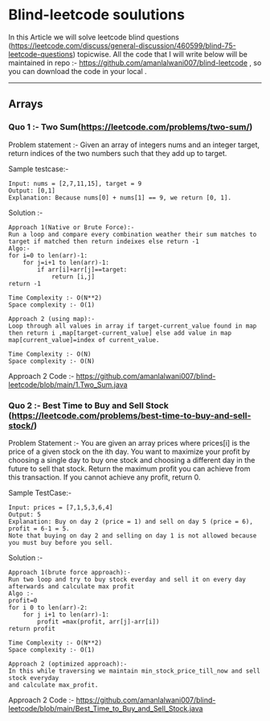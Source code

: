 # Blind-leetcode soulutions
In this Article we will solve leetcode blind questions (https://leetcode.com/discuss/general-discussion/460599/blind-75-leetcode-questions) topicwise.
All the code that I will write below will be maintained in repo :-  https://github.com/amanlalwani007/blind-leetcode , so you can download the code in your local .
****

## Arrays
### Quo 1 :- Two Sum(https://leetcode.com/problems/two-sum/)

Problem statement :- Given an array of integers nums and an integer target, return indices of the two numbers such that they add up to target.

Sample testcase:- 
```
Input: nums = [2,7,11,15], target = 9
Output: [0,1]
Explanation: Because nums[0] + nums[1] == 9, we return [0, 1].
```
Solution :- 

```
Approach 1(Native or Brute Force):- 
Run a loop and compare every combination weather their sum matches to target if matched then return indeixes else return -1
Algo:- 
for i=0 to len(arr)-1:
    for j=i+1 to len(arr)-1:
        if arr[i]+arr[j]==target:
            return [i,j]
return -1              

Time Complexity :- O(N**2)
Space complexity :- O(1)

Approach 2 (using map):- 
Loop through all values in array if target-current_value found in map then return i ,map[target-current_value] else add value in map map[current_value]=index of current_value.

Time Complexity :- O(N)
Space complexity :- O(N)
```
Approach 2 Code :- https://github.com/amanlalwani007/blind-leetcode/blob/main/1.Two_Sum.java


### Quo 2 :- Best Time to Buy and Sell Stock (https://leetcode.com/problems/best-time-to-buy-and-sell-stock/)

Problem Statement :-  You are given an array prices where prices[i] is the price of a given stock on the ith day.
You want to maximize your profit by choosing a single day to buy one stock and choosing a different day in the future to sell that stock.
Return the maximum profit you can achieve from this transaction. If you cannot achieve any profit, return 0.

Sample TestCase:- 

```
Input: prices = [7,1,5,3,6,4]
Output: 5
Explanation: Buy on day 2 (price = 1) and sell on day 5 (price = 6), profit = 6-1 = 5.
Note that buying on day 2 and selling on day 1 is not allowed because you must buy before you sell.
```
Solution :- 

```
Approach 1(brute force approach):-
Run two loop and try to buy stock everday and sell it on every day afterwards and calculate max profit 
Algo :- 
profit=0
for i 0 to len(arr)-2:
    for j i+1 to len(arr)-1:
        profit =max(profit, arr[j]-arr[i])
return profit 

Time Complexity :- O(N**2)
Space complexity :- O(1)

Approach 2 (optimized approach):- 
In this while traversing we maintain min_stock_price_till_now and sell stock everyday 
and calculate max_profit. 

```
Approach 2 Code :- https://github.com/amanlalwani007/blind-leetcode/blob/main/Best_Time_to_Buy_and_Sell_Stock.java



